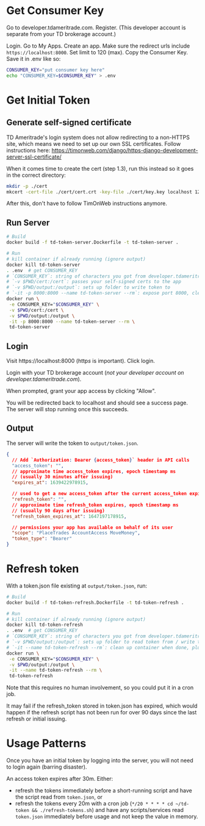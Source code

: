 # Get Consumer Key

Go to developer.tdameritrade.com. Register. (This developer account is separate from your TD brokerage account.)

Login. Go to My Apps. Create an app. Make sure the redirect urls include `https://localhost:8000`. Set limit to 120 (max). Copy the Consumer Key. Save it in .env like so:

```bash
CONSUMER_KEY="put consumer key here"
echo "CONSUMER_KEY=$CONSUMER_KEY" > .env
```

# Get Initial Token

## Generate self-signed certificate

TD Ameritrade's login system does not allow redirecting to a non-HTTPS site, which means we need to set up our own SSL certificates. Follow instructions here: https://timonweb.com/django/https-django-development-server-ssl-certificate/

When it comes time to create the cert (step 1.3), run this instead so it goes in the correct directory:

```bash
mkdir -p ./cert
mkcert -cert-file ./cert/cert.crt -key-file ./cert/key.key localhost 127.0.0.1
```

After this, don't have to follow TimOnWeb instructions anymore.

## Run Server

```bash
# Build
docker build -f td-token-server.Dockerfile -t td-token-server .

# Run
# kill container if already running (ignore output)
docker kill td-token-server
. .env  # get CONSUMER_KEY
# `CONSUMER_KEY`: string of characters you got from developer.tdameritrade.com after creating an app.
# `-v $PWD/cert:/cert`: passes your self-signed certs to the app
# `-v $PWD/output:/output`: sets up folder to write token to
# `-it -p 8000:8000 --name td-token-server --rm`: expose port 8000, clean up container when done, plus other things
docker run \
 -e CONSUMER_KEY="$CONSUMER_KEY" \
 -v $PWD/cert:/cert \
 -v $PWD/output:/output \
 -it -p 8000:8000 --name td-token-server --rm \
 td-token-server
```

## Login

Visit https://localhost:8000 (http*s* is important). Click login.

Login with your TD brokerage account (_not your developer account on developer.tdameritrade.com_).

When prompted, grant your app access by clicking "Allow".

You will be redirected back to localhost and should see a success page. The server will stop running once this succeeds.

## Output

The server will write the token to `output/token.json`.

```json
{
  // Add `Authorization: Bearer {access_token}` header in API calls
  "access_token": "",
  // approximate time access_token expires, epoch timestamp ms
  // (usually 30 minutes after issuing)
  "expires_at": 1639422978915,

  // used to get a new access_token after the current access_token expires.
  "refresh_token": "",
  // approximate time refresh_token expires, epoch timestamp ms
  // (usually 90 days after issuing)
  "refresh_token_expires_at": 1647197178915,

  // permissions your app has available on behalf of its user
  "scope": "PlaceTrades AccountAccess MoveMoney",
  "token_type": "Bearer"
}
```

# Refresh token

With a token.json file existing at `output/token.json`, run:

```bash
# Build
docker build -f td-token-refresh.Dockerfile -t td-token-refresh .

# Run
# kill container if already running (ignore output)
docker kill td-token-refresh
. .env  # get CONSUMER_KEY
# `CONSUMER_KEY`: string of characters you got from developer.tdameritrade.com after creating an app.
# `-v $PWD/output:/output`: sets up folder to read token from / write token to
# `-it --name td-token-refresh --rm`: clean up container when done, plus other things
docker run \
 -e CONSUMER_KEY="$CONSUMER_KEY" \
 -v $PWD/output:/output \
 -it --name td-token-refresh --rm \
 td-token-refresh
```

Note that this requires no human involvement, so you could put it in a cron job.

It may fail if the refresh_token stored in token.json has expired, which would happen if the refresh script has not been run for over 90 days since the last refresh or initial issuing.

# Usage Patterns

Once you have an initial token by logging into the server, you will not need to login again (barring disaster).

An access token expires after 30m. Either:

- refresh the tokens immediately before a short-running script and have the script read from `token.json`, or
- refresh the tokens every 20m with a cron job (`*/20 * * * * cd ~/td-token && ./refresh-tokens.sh`) and have any scripts/services read `token.json` immediately before usage and not keep the value in memory.
